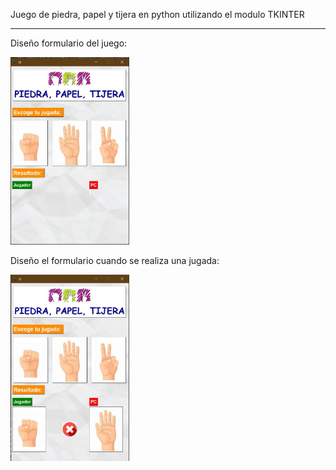 Juego de piedra, papel y tijera en python utilizando el modulo TKINTER
**********************************************************************
Diseño formulario del juego:

<img src="https://github.com/netsergi/Piedra_Papel_Tijera_Python_Tkinter/blob/main/Captura1.JPG" width=190>

Diseño el formulario cuando se realiza una jugada:

<img src="https://github.com/netsergi/Piedra_Papel_Tijera_Python_Tkinter/blob/main/Captura2.JPG" width=190>

